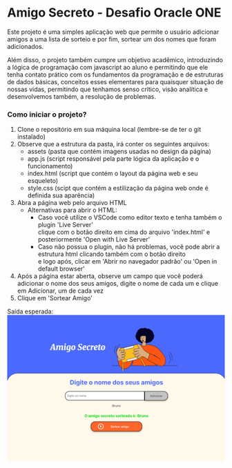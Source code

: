 # Amigo Secreto - Desafio Oracle ONE

Este projeto é uma simples aplicação web que permite o usuário adicionar amigos a uma lista de sorteio e por fim, sortear um dos nomes que foram adicionados.

Além disso, o projeto também cumpre um objetivo acadêmico, introduzindo a lógica de programação com javascript ao aluno e permitindo que ele tenha contato prático com os fundamentos da programação e de estruturas de dados básicas, conceitos esses elementares para quaisquer situação de nossas vidas, permitindo que tenhamos senso crítico, visão analítica e desenvolvemos também, a resolução de problemas.

### Como iniciar o projeto?

1. Clone o repositório em sua máquina local (lembre-se de ter o git instalado)
2. Observe que a estrutura da pasta, irá conter os seguintes arquivos:
    - assets (pasta que contém imagens usadas no design da página)
    - app.js (script responsável pela parte lógica da aplicação e o funcionamento)
    - index.html (script que contém o layout da página web e seu esqueleto)
    - style.css (scipt que contém a estilização da página web onde é definida sua aparência)
3. Abra a página web pelo arquivo HTML
    - Alternativas para abrir o HTML:
        - Caso você utilize o VSCode como editor texto e tenha também o plugin 'Live Server'<br>
        clique com o botão direito em cima do arquivo 'index.html' e posteriormente 'Open with Live Server'
        - Caso não possua o plugin, não há problemas, você pode abrir a estrutura html clicando também com o botão direito <br>
        e logo após, clicar em 'Abrir no navegador padrão' ou 'Open in default browser'
4. Após a página estar aberta, observe um campo que você poderá adicionar o nome dos seus amigos, digite o nome de cada um e clique em Adicionar, um de cada vez
5. Clique em 'Sortear Amigo'

Saída esperada:
![Amigo Secreto - Imagem](./assets/picture.png)